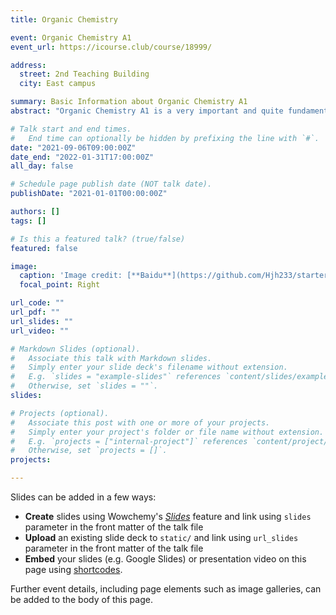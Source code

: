 ```yaml
---
title: Organic Chemistry

event: Organic Chemistry A1
event_url: https://icourse.club/course/18999/

address:
  street: 2nd Teaching Building
  city: East campus

summary: Basic Information about Organic Chemistry A1
abstract: "Organic Chemistry A1 is a very important and quite fundamental course for students majoring in chemistry. Prof. Huang is one of the lecturer and you can find most of the notes and slides of the course here. We will update the materials every week."

# Talk start and end times.
#   End time can optionally be hidden by prefixing the line with `#`.
date: "2021-09-06T09:00:00Z"
date_end: "2022-01-31T17:00:00Z"
all_day: false

# Schedule page publish date (NOT talk date).
publishDate: "2021-01-01T00:00:00Z"

authors: []
tags: []

# Is this a featured talk? (true/false)
featured: false

image:
  caption: 'Image credit: [**Baidu**](https://github.com/Hjh233/starter-hugo-research-group/blob/main/content/event/example/featured.jpg)'
  focal_point: Right

url_code: ""
url_pdf: ""
url_slides: ""
url_video: ""

# Markdown Slides (optional).
#   Associate this talk with Markdown slides.
#   Simply enter your slide deck's filename without extension.
#   E.g. `slides = "example-slides"` references `content/slides/example-slides.md`.
#   Otherwise, set `slides = ""`.
slides:

# Projects (optional).
#   Associate this post with one or more of your projects.
#   Simply enter your project's folder or file name without extension.
#   E.g. `projects = ["internal-project"]` references `content/project/deep-learning/index.md`.
#   Otherwise, set `projects = []`.
projects:

---
```


Slides can be added in a few ways:

- **Create** slides using Wowchemy's [*Slides*](https://wowchemy.com/docs/managing-content/#create-slides) feature and link using `slides` parameter in the front matter of the talk file
- **Upload** an existing slide deck to `static/` and link using `url_slides` parameter in the front matter of the talk file
- **Embed** your slides (e.g. Google Slides) or presentation video on this page using [shortcodes](https://wowchemy.com/docs/writing-markdown-latex/).

Further event details, including page elements such as image galleries, can be added to the body of this page.

